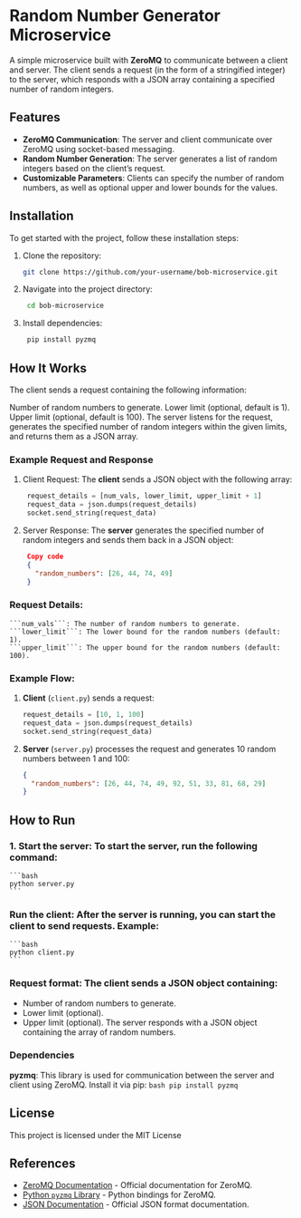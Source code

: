 # Random Number Generator Microservice

A simple microservice built with **ZeroMQ** to communicate between a client and server. The client sends a request (in the form of a stringified integer) to the server, which responds with a JSON array containing a specified number of random integers.

## Features

- **ZeroMQ Communication**: The server and client communicate over ZeroMQ using socket-based messaging.
- **Random Number Generation**: The server generates a list of random integers based on the client’s request.
- **Customizable Parameters**: Clients can specify the number of random numbers, as well as optional upper and lower bounds for the values.

## Installation

To get started with the project, follow these installation steps:

1. Clone the repository:
   ```bash
   git clone https://github.com/your-username/bob-microservice.git
    ```

2. Navigate into the project directory:
   ```bash
    cd bob-microservice
    ```

3. Install dependencies:
   ```bash
    pip install pyzmq
   ```

## How It Works
The client sends a request containing the following information:

Number of random numbers to generate.
Lower limit (optional, default is 1).
Upper limit (optional, default is 100).
The server listens for the request, generates the specified number of random integers within the given limits, and returns them as a JSON array.

### Example Request and Response
1. Client Request:
The **client** sends a JSON object with the following array:
   ```python
    request_details = [num_vals, lower_limit, upper_limit + 1]
    request_data = json.dumps(request_details)
    socket.send_string(request_data)
    ```
2. Server Response:
The **server** generates the specified number of random integers and sends them back in a JSON object:
   ```json
    Copy code
    {
      "random_numbers": [26, 44, 74, 49]
    }
   ```

### Request Details:
    ```num_vals```: The number of random numbers to generate.
    ```lower_limit```: The lower bound for the random numbers (default: 1).
    ```upper_limit```: The upper bound for the random numbers (default: 100).

### Example Flow:
1. **Client** (```client.py```) sends a request:
   ```python
   request_details = [10, 1, 100]
   request_data = json.dumps(request_details)
   socket.send_string(request_data)
   ```

2. **Server** (```server.py```) processes the request and generates 10 random numbers between 1 and 100:
    ```json
    {
      "random_numbers": [26, 44, 74, 49, 92, 51, 33, 81, 68, 29]
    }
    ```

## How to Run
### 1. Start the server: To start the server, run the following command:
    ```bash
    python server.py
    ```
### Run the client: After the server is running, you can start the client to send requests. Example:
    ```bash
    python client.py
    ```
### Request format: The client sends a JSON object containing:
- Number of random numbers to generate.
- Lower limit (optional).
- Upper limit (optional).
The server responds with a JSON object containing the array of random numbers.

### Dependencies
**pyzmq**: This library is used for communication between the server and client using ZeroMQ.
Install it via pip:
    ```bash
    pip install pyzmq
    ```

## License
This project is licensed under the MIT License

## References
- [ZeroMQ Documentation](https://zeromq.org/documentation/) - Official documentation for ZeroMQ.
- [Python `pyzmq` Library](https://pyzmq.readthedocs.io/en/latest/) - Python bindings for ZeroMQ.
- [JSON Documentation](https://www.json.org/json-en.html) - Official JSON format documentation.
